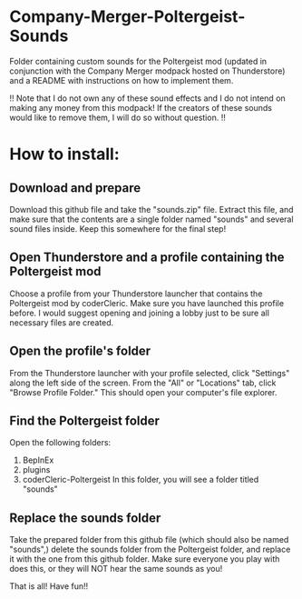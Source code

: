 # Company-Merger-Poltergeist-Sounds
Folder containing custom sounds for the Poltergeist mod (updated in conjunction with the Company Merger modpack hosted on Thunderstore) and a README with instructions on how to implement them.

!! Note that I do not own any of these sound effects and I do not intend on making any money from this modpack! If the creators of these sounds would like to remove them, I will do so without question. !!

# How to install:
## Download and prepare
Download this github file and take the "sounds.zip" file. Extract this file, and make sure that the contents are a single folder named "sounds" and several sound files inside. Keep this somewhere for the final step!

## Open Thunderstore and a profile containing the Poltergeist mod
Choose a profile from your Thunderstore launcher that contains the Poltergeist mod by coderCleric. Make sure you have launched this profile before. I would suggest opening and joining a lobby just to be sure all necessary files are created.

## Open the profile's folder
From the Thunderstore launcher with your profile selected, click "Settings" along the left side of the screen. From the "All" or "Locations" tab, click "Browse Profile Folder." This should open your computer's file explorer.

## Find the Poltergeist folder
Open the following folders:
1. BepInEx
2. plugins
3. coderCleric-Poltergeist
In this folder, you will see a folder titled "sounds"

## Replace the sounds folder
Take the prepared folder from this github file (which should also be named "sounds",) delete the sounds folder from the Poltergeist folder, and replace it with the one from this github folder. Make sure everyone you play with does this, or they will NOT hear the same sounds as you!

That is all! Have fun!!
